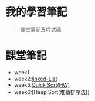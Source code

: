 # 我的學習筆記
> 課堂筆記及程式碼

# 課堂筆記
- week1
- week2:[linked-List](https://github.com/neo000111/neo-s-file/tree/master/week2)
- week5:[Quick Sort(HW)](https://github.com/neo000111/neo-s-file/blob/master/HW/quicksort.ipynb)
- week6:[Heap Sort(堆積排序法)]
